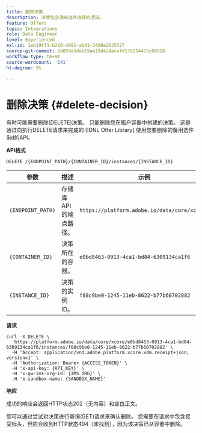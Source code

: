 ```yaml
---
title: 删除决策
description: 决策包含通知选件选择的逻辑。
feature: Offers
topic: Integrations
role: Data Engineer
level: Experienced
exl-id: 1eb19ff1-b210-4891-ab41-5488e2635527
source-git-commit: 2d859a5dab19a419d424acefd17d254473c00818
workflow-type: tm+mt
source-wordcount: '141'
ht-degree: 5%

---
```


# 删除决策 {#delete-decision}

有时可能需要删除(DELETE)决策。 只能删除您在租户容器中创建的决策。 这是通过向执行DELETE请求来完成的 [!DNL Offer Library] 使用您要删除的备用选件$id的API。

**API格式**

```http
DELETE /{ENDPOINT_PATH}/{CONTAINER_ID}/instances/{INSTANCE_ID}
```

| 参数 | 描述 | 示例 |
| --------- | ----------- | ------- |
| `{ENDPOINT_PATH}` | 存储库API的端点路径。 | `https://platform.adobe.io/data/core/xcore/` |
| `{CONTAINER_ID}` | 决策所在的容器。 | `e0bd8463-0913-4ca1-bd84-6309134ca1f6` |
| `{INSTANCE_ID}` | 决策的实例ID。 | `f88c9be0-1245-11eb-8622-b77b60702882` |

**请求**

```shell
curl -X DELETE \
  'https://platform.adobe.io/data/core/xcore/e0bd8463-0913-4ca1-bd84-6309134ca1f6/instances/f88c9be0-1245-11eb-8622-b77b60702882' \
  -H 'Accept: application/vnd.adobe.platform.xcore.xdm.receipt+json; version=1' \
  -H 'Authorization: Bearer {ACCESS_TOKEN}' \
  -H 'x-api-key: {API_KEY}' \
  -H 'x-gw-ims-org-id: {IMS_ORG}' \
  -H 'x-sandbox-name: {SANDBOX_NAME}'
```

**响应**

成功的响应会返回HTTP状态202（无内容）和空白正文。

您可以通过尝试对决策进行查询(GET)请求来确认删除。 您需要在请求中包含接受标头，但应会收到HTTP状态404（未找到），因为该决策已从容器中删除。
